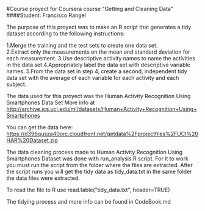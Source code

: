 #Course proyect for Coursera course "Getting and Cleaning Data"
####Student: Francisco Rangel

The purpose of this proyect was to make an R script that generates a tidy dataset according to the following instructions:

1.Merge the training and the test sets to create one data set.  
2.Extract only the measurements on the mean and standard deviation for each measurement. 
3.Use descriptive activity names to name the activities in the data set
4.Appropriately label the data set with descriptive variable names. 
5.From the data set in step 4, create a second, independent tidy data set with the average of each variable for each activity and each subject.

The data used for this proyect was  the Human Activity Recognition Using Smartphones Data Set
More info at 
http://archive.ics.uci.edu/ml/datasets/Human+Activity+Recognition+Using+Smartphones

You can get the data here: 
https://d396qusza40orc.cloudfront.net/getdata%2Fprojectfiles%2FUCI%20HAR%20Dataset.zip

The data cleaning process made to Human Activity Recognition Using Smartphones Dataset was done with run_analysis.R script.
For it to work you must run the script from the folder where the files are extracted.
After the script runs you will get the tidy data as tidy_data.txt in the same folder the data files were extracted.

To read the file to R use read.table("tidy_data.txt", header=TRUE)

The tidying process and more info can be found in CodeBook.md
